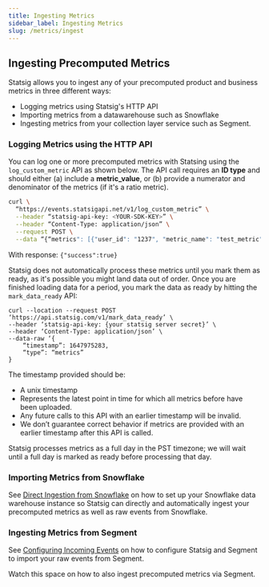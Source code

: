 ```yaml
---
title: Ingesting Metrics
sidebar_label: Ingesting Metrics
slug: /metrics/ingest
---
```


## Ingesting Precomputed Metrics

Statsig allows you to ingest any of your precomputed product and business metrics in three different ways:
- Logging metrics using Statsig's HTTP API
- Importing metrics from a datawarehouse such as Snowflake
- Ingesting metrics from your collection layer service such as Segment. 

### Logging Metrics using the HTTP API
You can log one or more precomputed metrics with Statsing using the `log_custom_metric` API as shown below. The API call requires an **ID type** and should either (a) include a **metric_value**, or (b) provide a numerator and denominator of the metrics (if it's a ratio metric). 

```bash
curl \
  “https://events.statsigapi.net/v1/log_custom_metric” \
  --header “statsig-api-key: <YOUR-SDK-KEY>” \
  --header “Content-Type: application/json” \
  --request POST \
  --data “{“metrics": [{"user_id": "1237", "metric_name": "test_metric", "id_type": "user_id", "metric_value": 90}, {"user_id": "4568", "metric_name": "ratio", "id_type": "stable_id", "numerator": 3, "denominator": 15}]}”
 ```
 
With response:
`{"success":true}`

Statsig does not automatically process these metrics until you mark them as ready, as it's possible you might land data out of order. Once you are finished loading data for a period, you mark the data as ready by hitting the `mark_data_ready` API:
```
curl --location --request POST ‘https://api.statsig.com/v1/mark_data_ready’ \
--header ‘statsig-api-key: {your statsig server secret}’ \
--header ‘Content-Type: application/json’ \
--data-raw ‘{
    “timestamp”: 1647975283,
    “type”: “metrics”
}
```

The timestamp provided should be:
- A unix timestamp
- Represents the latest point in time for which all metrics before have been uploaded.
- Any future calls to this API with an earlier timestamp will be invalid.
- We don’t guarantee correct behavior if metrics are provided with an earlier timestamp after this API is called.

Statsig processes metrics as a full day in the PST timezone; we will wait until a full day is marked as ready before processing that day.

### Importing Metrics from Snowflake

See [Direct Ingestion from Snowflake](/integrations/snowflake#direct-ingestion-from-snowflake) on how to set up your Snowflake data warehouse instance so Statsig can directly and automatically ingest your precomputed metrics as well as raw events from Snowflake.

### Ingesting Metrics from Segment

See [Configuring Incoming Events](/integrations/data-connectors/segment#configuring-incoming-events) on how to configure Statsig and Segment to import your raw events from Segment. 

Watch this space on how to also ingest precomputed metrics via Segment.

